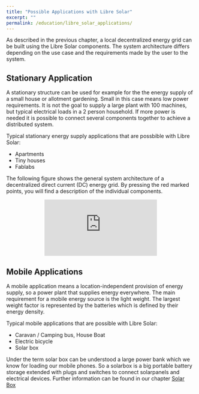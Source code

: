 ```yaml
---
title: "Possible Applications with Libre Solar"
excerpt: ""
permalink: /education/libre_solar_applications/
---
```


As described in the previous chapter, a local decentralized energy grid can be built using the Libre Solar components. The system architecture differs depending on the use case and the requirements made by the user to the system.

## Stationary Application

A stationary structure can be used for example for the the energy supply of a small house or allotment gardening. Small in this case means low power requirements. It is not the goal to supply a large plant with 100 machines, but typical electrical loads in a 2 person household. If more power is needed it is possible to connect several components together to achieve a distributed system.

Typical stationary energy supply applications that are possbible with Libre Solar:
- Apartments
- Tiny houses
- Fablabs

The following figure shows the general system architecture of a decentralized direct current (DC) energy grid. By pressing the red marked points, you will find a description of the individual components.

<center>
<iframe src="https://h5p.org/h5p/embed/192030" max-width: 100%; height: auto; frameborder="0"></iframe>
<!-- <script src="https://h5p.org/sites/all/modules/h5p/library/js/h5p-resizer.js" charset="UTF-8"></script>
-->
</center>

## Mobile Applications

A mobile application means a location-independent provision of energy supply, so a power plant that supplies energy everywhere.
The main requirement for a mobile energy source is the light weight. The largest weight factor is represented by the batteries which is defined by their energy density.

Typical mobile applications that are possible with Libre Solar:
- Caravan / Camping bus, House Boat
- Electric bicycle
- Solar box

Under the term solar box can be understood a large power bank which we know for loading our mobile phones. So a solarbox is a big portable battery storage extended with plugs and switches to connect solarpanels and electrical devices.
Further information can be found in our chapter [Solar Box](/hardware/solarbox_intro/)
